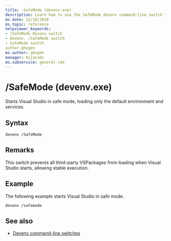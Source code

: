 ```yaml
---
title: -SafeMode (devenv.exe)
description: Learn how to use the SafeMode devenv command-line switch to start Visual Studio in safe mode, loading only the default environment and services.
ms.date: 12/10/2018
ms.topic: reference
helpviewer_keywords:
- /SafeMode Devenv switch
- Devenv, /SafeMode switch
- SafeMode switch
author:ghogen
ms.author: ghogen
manager: mijacobs
ms.subservice: general-ide
---
```

# /SafeMode (devenv.exe)

Starts Visual Studio in safe mode, loading only the default environment and services.

## Syntax

```shell
devenv /SafeMode
```

## Remarks

This switch prevents all third-party VSPackages from loading when Visual Studio starts, allowing stable execution.

## Example

The following example starts Visual Studio in safe mode.

```shell
devenv /safemode
```

## See also

- [Devenv command-line switches](../../ide/reference/devenv-command-line-switches.md)
